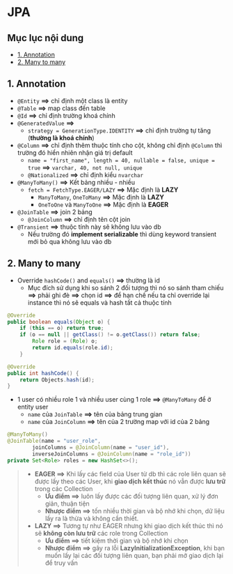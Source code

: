 # JPA 

## Mục lục nội dung 

  - [1. Annotation](#1-annotation)
  - [2. Many to many](#2-many-to-many)

## 1. Annotation

- `@Entity` **==>** chỉ định một class là entity
- `@Table` **==>** map class đến table 
- `@Id` **==>** chỉ định trường khoá chính
- `@GeneratedValue` **==>** 
    - `strategy = GenerationType.IDENTITY` **==>** chỉ định trường tự tăng (**thường là khoá chính**)
- `@Column` **==>** chỉ định thêm thuộc tính cho cột, không chỉ định `@Column` thì trường đó hiển nhiên nhận giá trị default 
    -  `name = "first_name", length = 40, nullable = false, unique = true` **==>** `varchar, 40, not null, unique` 
    - `@Nationalized` **==>** chỉ định kiểu `nvarchar`
- `@ManyToMany()` **==>** Kết bảng nhiều - nhiều
    - `fetch = FetchType.EAGER/LAZY` **==>** Mặc định là **LAZY**
        - `ManyToMany`, `OneToMany` **==>** Mặc định là **LAZY**
        - `OneToOne` và `ManyToOne` **==>** Mặc định là **EAGER**
- `@JoinTable` **==>** join 2 bảng
    - `@JoinColumn` **==>** chỉ định tên cột join
- `@Transient` **==>** thuộc tính này sẽ không lưu vào db
    - Nếu trường đó **implement serializable** thì dùng keyword transient mới bỏ qua không lưu vào db

## 2. Many to many

- Override `hashCode()` and `equals()` **==>** thường là id 
    - Mục đích sử dụng khi so sánh 2 đối tượng thì nó so sánh tham chiếu **==>** phải ghi đè **==>** chọn id **==>** để hạn chế nếu ta chỉ override lại instance thì nó sẽ equals và hash tất cả thuộc tính

```java
@Override
public boolean equals(Object o) {
    if (this == o) return true;
    if (o == null || getClass() != o.getClass()) return false;
        Role role = (Role) o;
        return id.equals(role.id);
    }

@Override
public int hashCode() {
    return Objects.hash(id);
}
```

- 1 user có nhiều role 1 và nhiều user cùng 1 role **==>** `@ManyToMany` để ở entity user 
    - `name` của `JoinTable` **==>** tên của bảng trung gian
    - `name` của `JoinColumn` **==>** tên của 2 trường map với id của 2 bảng 

```java
@ManyToMany()
@JoinTable(name = "user_role",
        joinColumns = @JoinColumn(name = "user_id"),
        inverseJoinColumns = @JoinColumn(name = "role_id"))
private Set<Role> roles = new HashSet<>();
```

> - **EAGER ==>** Khi lấy các field của User từ db thì các role liên quan sẽ được lấy theo các User, khi **giao dịch kết thúc** nó vẫn được **lưu trữ** trong các Collection
>   - **Ưu điểm ==>** luôn lấy được các đối tượng liên quan, xử lý đơn giản, thuận tiện
>   - **Nhược điểm ==>** tốn nhiều thời gian và bộ nhớ khi chọn, dữ liệu lấy ra là thừa và không cần thiết.
> - **LAZY ==>** Tương tự như EAGER nhưng khi giao dịch kết thúc thì nó sẽ **không còn lưu trữ** các role trong Collection 
>   - **Ưu điểm ==>** tiết kiệm thời gian và bộ nhớ khi chọn
>   - **Nhược điểm ==>** gây ra lỗi **LazyInitializationException**, khi bạn muốn lấy lại các đối tượng liên quan, bạn phải mở giao dịch lại để truy vấn


